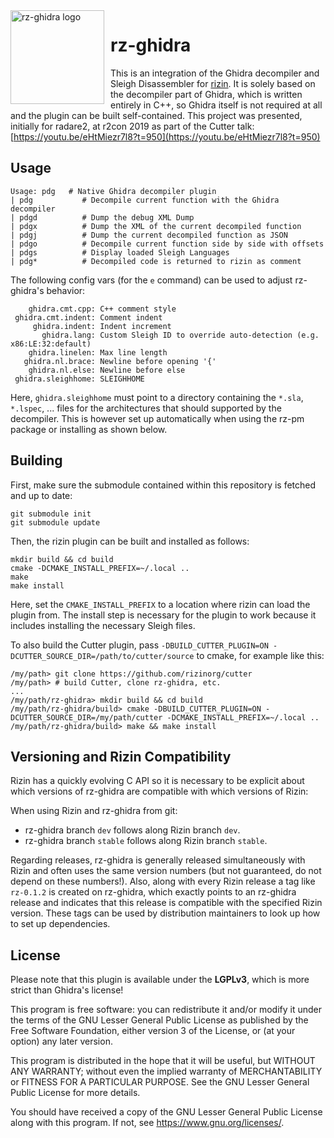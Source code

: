 <img width="150" height="150" align="left" style="float: left; margin: 0 10px 0 0;" alt="rz-ghidra logo" src="https://raw.githubusercontent.com/rizinorg/rz-ghidra/master/assets/logo.svg">

# rz-ghidra

<!--[![Build Status](https://travis-ci.com/rizinorg/rz-ghidra-dec.svg?token=JDmXp2pDhXxtPErySVHM&branch=master)](https://travis-ci.com/rizinorg/rz-ghidra)-->

This is an integration of the Ghidra decompiler and Sleigh Disassembler for [rizin](https://github.com/rizinorg/rizin).
It is solely based on the decompiler part of Ghidra, which is written entirely in
C++, so Ghidra itself is not required at all and the plugin can be built self-contained.
This project was presented, initially for radare2, at r2con 2019 as part of the Cutter talk: [https://youtu.be/eHtMiezr7l8?t=950](https://youtu.be/eHtMiezr7l8?t=950)

## Usage

```
Usage: pdg   # Native Ghidra decompiler plugin
| pdg           # Decompile current function with the Ghidra decompiler
| pdgd          # Dump the debug XML Dump
| pdgx          # Dump the XML of the current decompiled function
| pdgj          # Dump the current decompiled function as JSON
| pdgo          # Decompile current function side by side with offsets
| pdgs          # Display loaded Sleigh Languages
| pdg*          # Decompiled code is returned to rizin as comment
```

The following config vars (for the `e` command) can be used to adjust rz-ghidra's behavior:

```
    ghidra.cmt.cpp: C++ comment style
 ghidra.cmt.indent: Comment indent
     ghidra.indent: Indent increment
       ghidra.lang: Custom Sleigh ID to override auto-detection (e.g. x86:LE:32:default)
    ghidra.linelen: Max line length
   ghidra.nl.brace: Newline before opening '{'
    ghidra.nl.else: Newline before else
 ghidra.sleighhome: SLEIGHHOME
```

Here, `ghidra.sleighhome` must point to a directory containing the `*.sla`, `*.lspec`, ... files for
the architectures that should supported by the decompiler. This is however set up automatically when using
the rz-pm package or installing as shown below.

## Building

First, make sure the submodule contained within this repository is fetched and up to date:

```
git submodule init
git submodule update
```

Then, the rizin plugin can be built and installed as follows:

```
mkdir build && cd build
cmake -DCMAKE_INSTALL_PREFIX=~/.local ..
make
make install
```

Here, set the `CMAKE_INSTALL_PREFIX` to a location where rizin can load the plugin from.
The install step is necessary for the plugin to work because it includes installing the necessary Sleigh files.

To also build the Cutter plugin, pass `-DBUILD_CUTTER_PLUGIN=ON -DCUTTER_SOURCE_DIR=/path/to/cutter/source` to cmake, for example like this:
```
/my/path> git clone https://github.com/rizinorg/cutter
/my/path> # build Cutter, clone rz-ghidra, etc.
...
/my/path/rz-ghidra> mkdir build && cd build
/my/path/rz-ghidra/build> cmake -DBUILD_CUTTER_PLUGIN=ON -DCUTTER_SOURCE_DIR=/my/path/cutter -DCMAKE_INSTALL_PREFIX=~/.local ..
/my/path/rz-ghidra/build> make && make install
```

## Versioning and Rizin Compatibility

Rizin has a quickly evolving C API so it is necessary to be explicit about which versions
of rz-ghidra are compatible with which versions of Rizin:

When using Rizin and rz-ghidra from git:
* rz-ghidra branch `dev` follows along Rizin branch `dev`.
* rz-ghidra branch `stable` follows along Rizin branch `stable`.

Regarding releases, rz-ghidra is generally released simultaneously with Rizin and
often uses the same version numbers (but not guaranteed, do not depend on these numbers!).
Also, along with every Rizin release a tag like `rz-0.1.2` is created on rz-ghidra, which exactly
points to an rz-ghidra release and indicates that this release is compatible with the specified Rizin version.
These tags can be used by distribution maintainers to look up how to set up dependencies.

## License

Please note that this plugin is available under the **LGPLv3**, which
is more strict than Ghidra's license!

This program is free software: you can redistribute it and/or modify
it under the terms of the GNU Lesser General Public License as published by
the Free Software Foundation, either version 3 of the License, or
(at your option) any later version.

This program is distributed in the hope that it will be useful,
but WITHOUT ANY WARRANTY; without even the implied warranty of
MERCHANTABILITY or FITNESS FOR A PARTICULAR PURPOSE.  See the
GNU Lesser General Public License for more details.

You should have received a copy of the GNU Lesser General Public License
along with this program.  If not, see <https://www.gnu.org/licenses/>.
